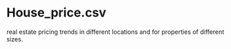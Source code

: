 # House_price.csv
 real estate pricing trends in different locations and for properties of different sizes.
